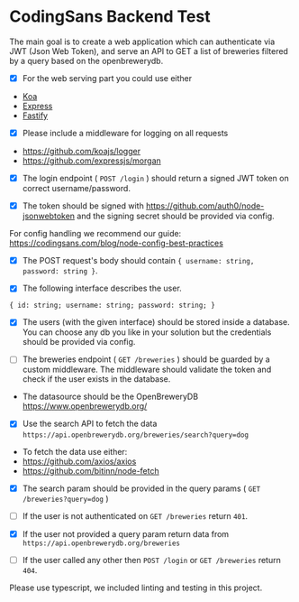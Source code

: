 # CodingSans Backend Test

The main goal is to create a web application which can authenticate via JWT (Json Web Token), and serve an API to GET a list of breweries filtered by a query based on the openbrewerydb.

- [x] For the web serving part you could use either 
- [Koa](https://koajs.com/)
- [Express](https://expressjs.com/)
- [Fastify](https://www.fastify.io/)

- [x] Please include a middleware for logging on all requests
- https://github.com/koajs/logger
- https://github.com/expressjs/morgan

- [x] The login endpoint ( `POST /login` ) should return a signed JWT token on correct username/password.

- [x] The token should be signed with https://github.com/auth0/node-jsonwebtoken and the signing secret should be provided via config.

For config handling we recommend our guide: https://codingsans.com/blog/node-config-best-practices

- [x] The POST request's body should contain `{ username: string, password: string }`.

- [x] The following interface describes the user.

``` { id: string; username: string; password: string; } ```

- [x] The users (with the given interface) should be stored inside a database. You can choose any db you like in your solution but the credentials should be provided via config.

- [ ] The breweries endpoint ( `GET /breweries` ) should be guarded by a custom middleware.
The middleware should validate the token and check if the user exists in the database.

- The datasource should be the OpenBreweryDB https://www.openbrewerydb.org/

- [x] Use the search API to fetch the data `https://api.openbrewerydb.org/breweries/search?query=dog`

- To fetch the data use either:
- https://github.com/axios/axios
- https://github.com/bitinn/node-fetch

- [x] The search param should be provided in the query params ( `GET /breweries?query=dog` )

- [ ] If the user is not authenticated on `GET /breweries` return `401`.

- [x] If the user not provided a query param return data from `https://api.openbrewerydb.org/breweries`

- [ ] If the user called any other then `POST /login` or `GET /breweries` return `404`.

Please use typescript, we included linting and testing in this project.

